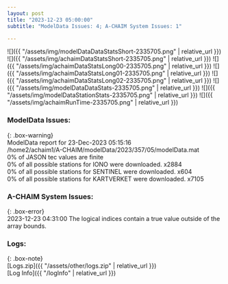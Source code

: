 ```yaml
---
layout: post
title: "2023-12-23 05:00:00"
subtitle: "ModelData Issues: 4; A-CHAIM System Issues: 1"

---
```


![]({{ "/assets/img/modelDataDataStatsShort-2335705.png" | relative_url }})
![]({{ "/assets/img/achaimDataStatsShort-2335705.png" | relative_url }})
![]({{ "/assets/img/achaimDataStatsLong00-2335705.png" | relative_url }})
![]({{ "/assets/img/achaimDataStatsLong01-2335705.png" | relative_url }})
![]({{ "/assets/img/achaimDataStatsLong02-2335705.png" | relative_url }})
![]({{ "/assets/img/modelDataDataStats-2335705.png" | relative_url }})
![]({{ "/assets/img/modelDataStationStats-2335705.png" | relative_url }})
![]({{ "/assets/img/achaimRunTime-2335705.png" | relative_url }})


### ModelData Issues:  
  
{: .box-warning}  
 ModelData report for 23-Dec-2023 05:15:16   
 /home2/achaim1/A-CHAIM/modelData/2023/357/05/modelData.mat   
 0% of JASON tec values are finite   
 0% of all possible stations for IONO were downloaded. x2884   
 0% of all possible stations for SENTINEL were downloaded. x604   
 0% of all possible stations for KARTVERKET were downloaded. x7105   
  
### A-CHAIM System Issues:  
  
{: .box-error}  
2023-12-23 04:31:00 The logical indices contain a true value outside of the array bounds.  

### Logs:  
  
{: .box-note}  
[Logs.zip]({{ "/assets/other/logs.zip" | relative_url }})  
[Log Info]({{ "/logInfo" | relative_url }})  

